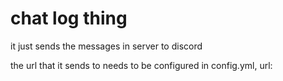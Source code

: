 # chat log thing
it just sends the messages in server to discord

the url that it sends to needs to be configured in config.yml, url:
